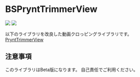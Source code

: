 # BSPryntTrimmerView
<img src="https://img.shields.io/badge/SPM-v0.1.13-blue.svg?logo=swift" />
<img src="https://img.shields.io/badge/platform-iOS14-lightgrey.svg" />

以下のライブラリを改良した動画クロっピングライブラリです。
[PryntTrimmerView](https://github.com/HHK1/PryntTrimmerView)

## 注意事項
このライブラリはBeta版になります。
自己責任でご利用ください。


